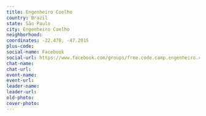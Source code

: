 ```yaml
---
title: Engenheiro Coelho
country: Brazil
state: São Paulo
city: Engenheiro Coelho
neighborhood: 
coordinates: -22.478, -47.2015
plus-code:
social-name: Facebook
social-url: https://www.facebook.com/groups/free.code.camp.engenheiro.coelho
chat-name:
chat-url:
event-name:
event-url:
leader-name:
leader-url:
old-photo: 
cover-photo:
---
```

